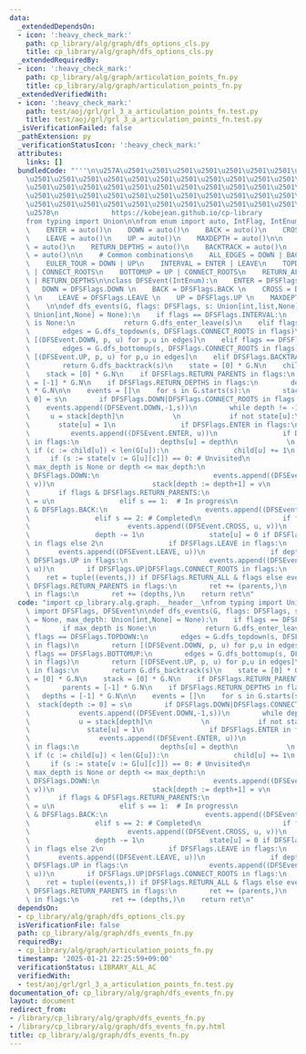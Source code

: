 ```yaml
---
data:
  _extendedDependsOn:
  - icon: ':heavy_check_mark:'
    path: cp_library/alg/graph/dfs_options_cls.py
    title: cp_library/alg/graph/dfs_options_cls.py
  _extendedRequiredBy:
  - icon: ':heavy_check_mark:'
    path: cp_library/alg/graph/articulation_points_fn.py
    title: cp_library/alg/graph/articulation_points_fn.py
  _extendedVerifiedWith:
  - icon: ':heavy_check_mark:'
    path: test/aoj/grl/grl_3_a_articulation_points_fn.test.py
    title: test/aoj/grl/grl_3_a_articulation_points_fn.test.py
  _isVerificationFailed: false
  _pathExtension: py
  _verificationStatusIcon: ':heavy_check_mark:'
  attributes:
    links: []
  bundledCode: "'''\n\u257A\u2501\u2501\u2501\u2501\u2501\u2501\u2501\u2501\u2501\u2501\
    \u2501\u2501\u2501\u2501\u2501\u2501\u2501\u2501\u2501\u2501\u2501\u2501\u2501\
    \u2501\u2501\u2501\u2501\u2501\u2501\u2501\u2501\u2501\u2501\u2501\u2501\u2501\
    \u2501\u2501\u2501\u2501\u2501\u2501\u2501\u2501\u2501\u2501\u2501\u2501\u2501\
    \u2501\u2501\u2501\u2501\u2501\u2501\u2501\u2501\u2501\u2501\u2501\u2501\u2501\
    \u2578\n             https://kobejean.github.io/cp-library               \n'''\n\
    from typing import Union\n\nfrom enum import auto, IntFlag, IntEnum\n\nclass DFSFlags(IntFlag):\n\
    \    ENTER = auto()\n    DOWN = auto()\n    BACK = auto()\n    CROSS = auto()\n\
    \    LEAVE = auto()\n    UP = auto()\n    MAXDEPTH = auto()\n\n    RETURN_PARENTS\
    \ = auto()\n    RETURN_DEPTHS = auto()\n    BACKTRACK = auto()\n    CONNECT_ROOTS\
    \ = auto()\n\n    # Common combinations\n    ALL_EDGES = DOWN | BACK | CROSS\n\
    \    EULER_TOUR = DOWN | UP\n    INTERVAL = ENTER | LEAVE\n    TOPDOWN = DOWN\
    \ | CONNECT_ROOTS\n    BOTTOMUP = UP | CONNECT_ROOTS\n    RETURN_ALL = RETURN_PARENTS\
    \ | RETURN_DEPTHS\n\nclass DFSEvent(IntEnum):\n    ENTER = DFSFlags.ENTER \n \
    \   DOWN = DFSFlags.DOWN \n    BACK = DFSFlags.BACK \n    CROSS = DFSFlags.CROSS\
    \ \n    LEAVE = DFSFlags.LEAVE \n    UP = DFSFlags.UP \n    MAXDEPTH = DFSFlags.MAXDEPTH\n\
    \    \n\ndef dfs_events(G, flags: DFSFlags, s: Union[int,list,None] = None, max_depth:\
    \ Union[int,None] = None):\n    if flags == DFSFlags.INTERVAL:\n        if max_depth\
    \ is None:\n            return G.dfs_enter_leave(s)\n    elif flags == DFSFlags.TOPDOWN:\n\
    \        edges = G.dfs_topdown(s, DFSFlags.CONNECT_ROOTS in flags)\n        return\
    \ [(DFSEvent.DOWN, p, u) for p,u in edges]\n    elif flags == DFSFlags.BOTTOMUP:\n\
    \        edges = G.dfs_bottomup(s, DFSFlags.CONNECT_ROOTS in flags)\n        return\
    \ [(DFSEvent.UP, p, u) for p,u in edges]\n    elif DFSFlags.BACKTRACK in flags:\n\
    \        return G.dfs_backtrack(s)\n    state = [0] * G.N\n    child = [0] * G.N\n\
    \    stack = [0] * G.N\n    if DFSFlags.RETURN_PARENTS in flags:\n        parents\
    \ = [-1] * G.N\n    if DFSFlags.RETURN_DEPTHS in flags:\n        depths = [-1]\
    \ * G.N\n\n    events = []\n    for s in G.starts(s):\n        stack[depth :=\
    \ 0] = s\n        if DFSFlags.DOWN|DFSFlags.CONNECT_ROOTS in flags:\n        \
    \    events.append((DFSEvent.DOWN,-1,s))\n        while depth != -1:\n       \
    \     u = stack[depth]\n            \n            if not state[u]:\n         \
    \       state[u] = 1\n                if DFSFlags.ENTER in flags:\n          \
    \          events.append((DFSEvent.ENTER, u))\n                if DFSFlags.RETURN_DEPTHS\
    \ in flags:\n                    depths[u] = depth\n            \n           \
    \ if (c := child[u]) < len(G[u]):\n                child[u] += 1\n           \
    \     if (s := state[v := G[u][c]]) == 0: # Unvisited\n                    if\
    \ max_depth is None or depth <= max_depth:\n                        if flags &\
    \ DFSFlags.DOWN:\n                            events.append((DFSEvent.DOWN, u,\
    \ v))\n                        stack[depth := depth+1] = v\n                 \
    \       if flags & DFSFlags.RETURN_PARENTS:\n                            parents[v]\
    \ = u\n                elif s == 1:  # In progress\n                    if flags\
    \ & DFSFlags.BACK:\n                        events.append((DFSEvent.BACK, u, v))\n\
    \                elif s == 2: # Completed\n                    if flags & DFSFlags.CROSS:\n\
    \                        events.append((DFSEvent.CROSS, u, v))\n            else:\n\
    \                depth -= 1\n                state[u] = 0 if DFSFlags.BACKTRACK\
    \ in flags else 2\n                if DFSFlags.LEAVE in flags:\n             \
    \       events.append((DFSEvent.LEAVE, u))\n                if depth != -1 and\
    \ DFSFlags.UP in flags:\n                    events.append((DFSEvent.UP, stack[depth],\
    \ u))\n        if DFSFlags.UP|DFSFlags.CONNECT_ROOTS in flags:\n            events.append((DFSEvent.UP,-1,s))\n\
    \    ret = tuple((events,)) if DFSFlags.RETURN_ALL & flags else events\n    if\
    \ DFSFlags.RETURN_PARENTS in flags:\n        ret += (parents,)\n    if DFSFlags.RETURN_DEPTHS\
    \ in flags:\n        ret += (depths,)\n    return ret\n"
  code: "import cp_library.alg.graph.__header__\nfrom typing import Union\nfrom cp_library.alg.graph.dfs_options_cls\
    \ import DFSFlags, DFSEvent\n\ndef dfs_events(G, flags: DFSFlags, s: Union[int,list,None]\
    \ = None, max_depth: Union[int,None] = None):\n    if flags == DFSFlags.INTERVAL:\n\
    \        if max_depth is None:\n            return G.dfs_enter_leave(s)\n    elif\
    \ flags == DFSFlags.TOPDOWN:\n        edges = G.dfs_topdown(s, DFSFlags.CONNECT_ROOTS\
    \ in flags)\n        return [(DFSEvent.DOWN, p, u) for p,u in edges]\n    elif\
    \ flags == DFSFlags.BOTTOMUP:\n        edges = G.dfs_bottomup(s, DFSFlags.CONNECT_ROOTS\
    \ in flags)\n        return [(DFSEvent.UP, p, u) for p,u in edges]\n    elif DFSFlags.BACKTRACK\
    \ in flags:\n        return G.dfs_backtrack(s)\n    state = [0] * G.N\n    child\
    \ = [0] * G.N\n    stack = [0] * G.N\n    if DFSFlags.RETURN_PARENTS in flags:\n\
    \        parents = [-1] * G.N\n    if DFSFlags.RETURN_DEPTHS in flags:\n     \
    \   depths = [-1] * G.N\n\n    events = []\n    for s in G.starts(s):\n      \
    \  stack[depth := 0] = s\n        if DFSFlags.DOWN|DFSFlags.CONNECT_ROOTS in flags:\n\
    \            events.append((DFSEvent.DOWN,-1,s))\n        while depth != -1:\n\
    \            u = stack[depth]\n            \n            if not state[u]:\n  \
    \              state[u] = 1\n                if DFSFlags.ENTER in flags:\n   \
    \                 events.append((DFSEvent.ENTER, u))\n                if DFSFlags.RETURN_DEPTHS\
    \ in flags:\n                    depths[u] = depth\n            \n           \
    \ if (c := child[u]) < len(G[u]):\n                child[u] += 1\n           \
    \     if (s := state[v := G[u][c]]) == 0: # Unvisited\n                    if\
    \ max_depth is None or depth <= max_depth:\n                        if flags &\
    \ DFSFlags.DOWN:\n                            events.append((DFSEvent.DOWN, u,\
    \ v))\n                        stack[depth := depth+1] = v\n                 \
    \       if flags & DFSFlags.RETURN_PARENTS:\n                            parents[v]\
    \ = u\n                elif s == 1:  # In progress\n                    if flags\
    \ & DFSFlags.BACK:\n                        events.append((DFSEvent.BACK, u, v))\n\
    \                elif s == 2: # Completed\n                    if flags & DFSFlags.CROSS:\n\
    \                        events.append((DFSEvent.CROSS, u, v))\n            else:\n\
    \                depth -= 1\n                state[u] = 0 if DFSFlags.BACKTRACK\
    \ in flags else 2\n                if DFSFlags.LEAVE in flags:\n             \
    \       events.append((DFSEvent.LEAVE, u))\n                if depth != -1 and\
    \ DFSFlags.UP in flags:\n                    events.append((DFSEvent.UP, stack[depth],\
    \ u))\n        if DFSFlags.UP|DFSFlags.CONNECT_ROOTS in flags:\n            events.append((DFSEvent.UP,-1,s))\n\
    \    ret = tuple((events,)) if DFSFlags.RETURN_ALL & flags else events\n    if\
    \ DFSFlags.RETURN_PARENTS in flags:\n        ret += (parents,)\n    if DFSFlags.RETURN_DEPTHS\
    \ in flags:\n        ret += (depths,)\n    return ret\n"
  dependsOn:
  - cp_library/alg/graph/dfs_options_cls.py
  isVerificationFile: false
  path: cp_library/alg/graph/dfs_events_fn.py
  requiredBy:
  - cp_library/alg/graph/articulation_points_fn.py
  timestamp: '2025-01-21 22:25:59+09:00'
  verificationStatus: LIBRARY_ALL_AC
  verifiedWith:
  - test/aoj/grl/grl_3_a_articulation_points_fn.test.py
documentation_of: cp_library/alg/graph/dfs_events_fn.py
layout: document
redirect_from:
- /library/cp_library/alg/graph/dfs_events_fn.py
- /library/cp_library/alg/graph/dfs_events_fn.py.html
title: cp_library/alg/graph/dfs_events_fn.py
---
```

